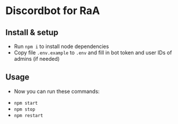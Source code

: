# Discordbot for RaA

## Install & setup
* Run `npm i` to install node dependencies
* Copy file `.env.example` to `.env` and fill in bot token and user IDs of admins (if needed)

## Usage
* Now you can run these commands:
 - `npm start`
 - `npm stop`
 - `npm restart`
